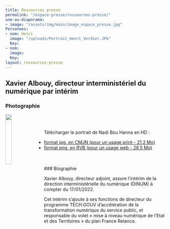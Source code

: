 ```yaml
---
title: Ressources presse
permalink: "/espace-presse/ressources-presse/"
une-ou-diaporama:
- image: "/assets/img/main/image_espace_presse.jpg"
Personnes:
- nom: Henri
  image: "/uploads/Portrait_Henri_Verdier.JPG"
  Key: 
- nom: 
  image: 
  Key: 
layout: ressources-presse
---
```


## Xavier Albouy, directeur interministériel du numérique par intérim
### Photographie

<img src="/uploads/2022_Xavier%20ALBOUY_directeur%20interminist%C3%A9riel%20du%20num%C3%A9rique%20par%20interim-web.png" alt="" style="margin-right: 20px" width="20%" align="left">
<br>
<br>

Télécharger le portrait de Nadi Bou Hanna en HD :
* [format jpg, en CMJN (pour un usage print - 21,2 Mo)](uploads/2022_Xavier%20ALBOUY_directeur%20interminist%C3%A9riel%20du%20num%C3%A9rique%20par%20interim-print.jpg) 
* [format png, en RVB (pour un usage web - 26,5 Mo)](/uploads/2022_Xavier%20ALBOUY_directeur%20interminist%C3%A9riel%20du%20num%C3%A9rique%20par%20interim-web-89c065.png)
<br>
<br>
### Biographie

Xavier Albouy, directeur adjoint, assure l’intérim de la direction interministérielle du numérique (DINUM) à compter du 17/01/2022. 

Cet intérim s’ajoute à ses fonctions de directeur du programme TECH.GOUV d’accélération de la transformation numérique du service public, et responsable du volet « mise à niveau numérique de l’Etat et des Territoires » du plan France Relance.